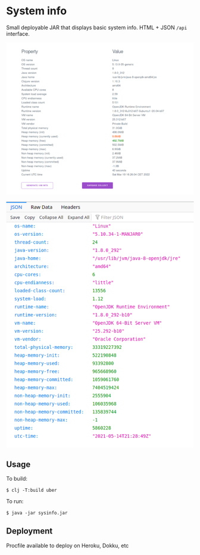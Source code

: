 # System info

Small deployable JAR that displays basic system info. HTML + JSON `/api` interface.

![HTML Page](img/sysdata.png)

![JSON endpoint](img/sysdata-json.png)


## Usage

To build:

```
$ clj -T:build uber
```

To run:

```
$ java -jar sysinfo.jar
```

## Deployment

Procfile available to deploy on Heroku, Dokku, etc

